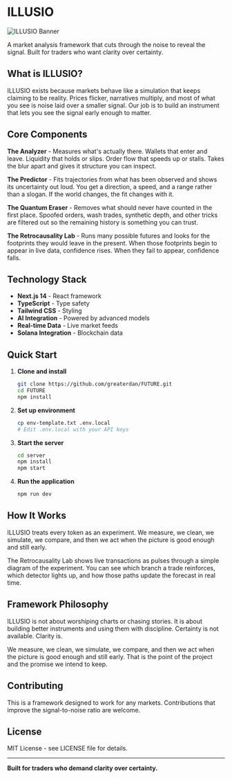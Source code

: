 # ILLUSIO

![ILLUSIO Banner](./public/banner.jpg)

A market analysis framework that cuts through the noise to reveal the signal. Built for traders who want clarity over certainty.

## What is ILLUSIO?

ILLUSIO exists because markets behave like a simulation that keeps claiming to be reality. Prices flicker, narratives multiply, and most of what you see is noise laid over a smaller signal. Our job is to build an instrument that lets you see the signal early enough to matter.

## Core Components

**The Analyzer** - Measures what's actually there. Wallets that enter and leave. Liquidity that holds or slips. Order flow that speeds up or stalls. Takes the blur apart and gives it structure you can inspect.

**The Predictor** - Fits trajectories from what has been observed and shows its uncertainty out loud. You get a direction, a speed, and a range rather than a slogan. If the world changes, the fit changes with it.

**The Quantum Eraser** - Removes what should never have counted in the first place. Spoofed orders, wash trades, synthetic depth, and other tricks are filtered out so the remaining history is something you can trust.

**The Retrocausality Lab** - Runs many possible futures and looks for the footprints they would leave in the present. When those footprints begin to appear in live data, confidence rises. When they fail to appear, confidence falls.

## Technology Stack

- **Next.js 14** - React framework
- **TypeScript** - Type safety
- **Tailwind CSS** - Styling
- **AI Integration** - Powered by advanced models
- **Real-time Data** - Live market feeds
- **Solana Integration** - Blockchain data

## Quick Start

1. **Clone and install**
   ```bash
   git clone https://github.com/greaterdan/FUTURE.git
   cd FUTURE
   npm install
   ```

2. **Set up environment**
   ```bash
   cp env-template.txt .env.local
   # Edit .env.local with your API keys
   ```

3. **Start the server**
   ```bash
   cd server
   npm install
   npm start
   ```

4. **Run the application**
   ```bash
   npm run dev
   ```

## How It Works

ILLUSIO treats every token as an experiment. We measure, we clean, we simulate, we compare, and then we act when the picture is good enough and still early.

The Retrocausality Lab shows live transactions as pulses through a simple diagram of the experiment. You can see which branch a trade reinforces, which detector lights up, and how those paths update the forecast in real time.

## Framework Philosophy

ILLUSIO is not about worshiping charts or chasing stories. It is about building better instruments and using them with discipline. Certainty is not available. Clarity is.

We measure, we clean, we simulate, we compare, and then we act when the picture is good enough and still early. That is the point of the project and the promise we intend to keep.

## Contributing

This is a framework designed to work for any markets. Contributions that improve the signal-to-noise ratio are welcome.

## License

MIT License - see LICENSE file for details.

---

**Built for traders who demand clarity over certainty.**